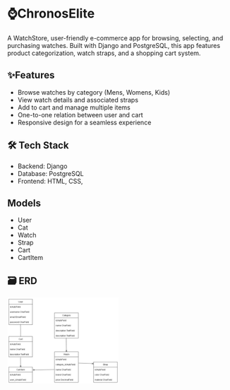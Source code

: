 # ⌚ChronosElite
A WatchStore, user-friendly e-commerce app for browsing, selecting, and purchasing watches. Built with Django and PostgreSQL, this app features product categorization, watch straps, and a shopping cart system.


## ✨Features
- Browse watches by category (Mens, Womens, Kids)
- View watch details and associated straps
- Add to cart and manage multiple items
- One-to-one relation between user and cart
- Responsive design for a seamless experience


## 🛠 Tech Stack
- Backend: Django
- Database: PostgreSQL
- Frontend: HTML, CSS,

## Models
- User
- Cat
- Watch
- Strap
- Cart
- CartItem

## 🗃 ERD
<img src="public/ERD.png" alt="ERD diagram" width="50%"/>
